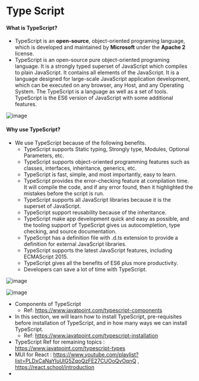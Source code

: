 # Type Script

#### What is TypeScript?

* TypeScript is an **open-source**, object-oriented programing language, which is developed and maintained by **Microsoft** under the **Apache 2** license.
* TypeScript is an open-source pure object-oriented programing language. It is a strongly typed superset of JavaScript which compiles to plain JavaScript. It contains all elements of the JavaScript. It is a language designed for large-scale JavaScript application development, which can be executed on any browser, any Host, and any Operating System. The TypeScript is a language as well as a set of tools. TypeScript is the ES6 version of JavaScript with some additional features.

![image](https://github.com/veerrajukakarla434/2025-Front-End-Technology-Stack-Pilot-Project/assets/40323661/a8ee5194-c130-4249-a856-2bfcef168e48)

#### Why use TypeScript?

* We use TypeScript because of the following benefits.
    * TypeScript supports Static typing, Strongly type, Modules, Optional Parameters, etc.
    * TypeScript supports object-oriented programming features such as classes, interfaces, inheritance, generics, etc.
    * TypeScript is fast, simple, and most importantly, easy to learn.
    * TypeScript provides the error-checking feature at compilation time. It will compile the code, and if any error found, then it highlighted the mistakes before the script is run.
    * TypeScript supports all JavaScript libraries because it is the superset of JavaScript.
    * TypeScript support reusability because of the inheritance.
    * TypeScript make app development quick and easy as possible, and the tooling support of TypeScript gives us autocompletion, type checking, and source documentation.
    * TypeScript has a definition file with .d.ts extension to provide a definition for external JavaScript libraries.
    * TypeScript supports the latest JavaScript features, including ECMAScript 2015.
    * TypeScript gives all the benefits of ES6 plus more productivity.
    * Developers can save a lot of time with TypeScript.

![image](https://github.com/veerrajukakarla434/2025-Front-End-Technology-Stack-Pilot-Project/assets/40323661/5599de72-e042-4183-8a8b-adfd43a9ae22)

![image](https://github.com/veerrajukakarla434/2025-Front-End-Technology-Stack-Pilot-Project/assets/40323661/d8ab24c1-7ba1-47c5-88cb-850d8f18f98e)

* Components of TypeScript
    * Ref: https://www.javatpoint.com/typescript-components
* In this section, we will learn how to install TypeScript, pre-requisites before installation of TypeScript, and in how many ways we can install TypeScript.
    * Ref: https://www.javatpoint.com/typescript-installation
* TypeScript Ref for remaining topics : https://www.javatpoint.com/typescript-types  
* MUI for React : https://www.youtube.com/playlist?list=PLDxCaNaYIuUlG5ZqoQzFE27CUOoQvOqnQ , https://react.school/introduction
*                
